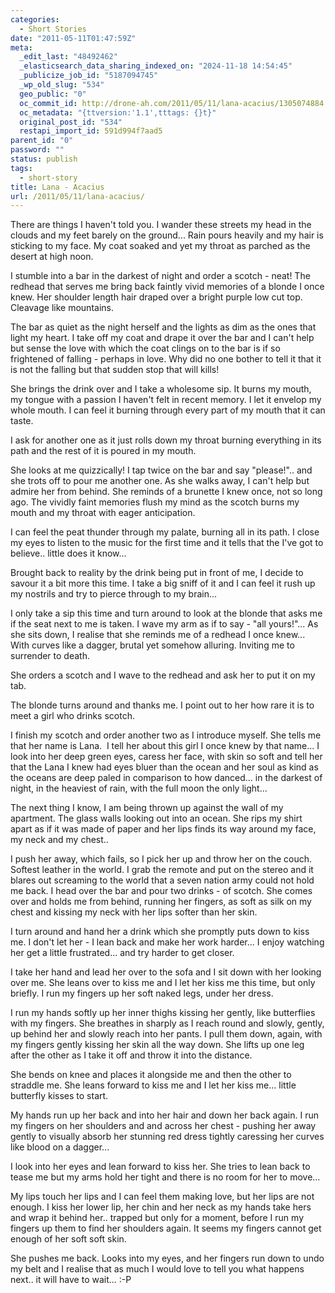 ```yaml
---
categories:
  - Short Stories
date: "2011-05-11T01:47:59Z"
meta:
  _edit_last: "48492462"
  _elasticsearch_data_sharing_indexed_on: "2024-11-18 14:54:45"
  _publicize_job_id: "5187094745"
  _wp_old_slug: "534"
  geo_public: "0"
  oc_commit_id: http://drone-ah.com/2011/05/11/lana-acacius/1305074884
  oc_metadata: "{ttversion:'1.1',tttags: {}t}"
  original_post_id: "534"
  restapi_import_id: 591d994f7aad5
parent_id: "0"
password: ""
status: publish
tags:
  - short-story
title: Lana - Acacius
url: /2011/05/11/lana-acacius/
---
```


There are things I haven't told you. I wander these streets my head in the
clouds and my feet barely on the ground... Rain pours heavily and my hair is
sticking to my face. My coat soaked and yet my throat as parched as the desert
at high noon.

I stumble into a bar in the darkest of night and order a scotch - neat! The
redhead that serves me bring back faintly vivid memories of a blonde I once
knew. Her shoulder length hair draped over a bright purple low cut top. Cleavage
like mountains.

The bar as quiet as the night herself and the lights as dim as the ones that
light my heart. I take off my coat and drape it over the bar and I can't help
but sense the love with which the coat clings on to the bar is if so frightened
of falling - perhaps in love. Why did no one bother to tell it that it is not
the falling but that sudden stop that will kills!

She brings the drink over and I take a wholesome sip. It burns my mouth, my
tongue with a passion I haven't felt in recent memory. I let it envelop my whole
mouth. I can feel it burning through every part of my mouth that it can taste.

<!--more-->

I ask for another one as it just rolls down my throat burning everything in its
path and the rest of it is poured in my mouth.

She looks at me quizzically! I tap twice on the bar and say "please!".. and she
trots off to pour me another one. As she walks away, I can't help but admire her
from behind. She reminds of a brunette I knew once, not so long ago. The vividly
faint memories flush my mind as the scotch burns my mouth and my throat with
eager anticipation.

I can feel the peat thunder through my palate, burning all in its path. I close
my eyes to listen to the music for the first time and it tells that the I've got
to believe.. little does it know...

Brought back to reality by the drink being put in front of me, I decide to
savour it a bit more this time. I take a big sniff of it and I can feel it rush
up my nostrils and try to pierce through to my brain...

I only take a sip this time and turn around to look at the blonde that asks me
if the seat next to me is taken. I wave my arm as if to say - "all yours!"... As
she sits down, I realise that she reminds me of a redhead I once knew... With
curves like a dagger, brutal yet somehow alluring. Inviting me to surrender to
death.

She orders a scotch and I wave to the redhead and ask her to put it on my tab.

The blonde turns around and thanks me. I point out to her how rare it is to meet
a girl who drinks scotch.

I finish my scotch and order another two as I introduce myself. She tells me
that her name is Lana.  I tell her about this girl I once knew by that name... I
look into her deep green eyes, caress her face, with skin so soft and tell her
that the Lana I knew had eyes bluer than the ocean and her soul as kind as the
oceans are deep paled in comparison to how danced... in the darkest of night, in
the heaviest of rain, with the full moon the only light...

The next thing I know, I am being thrown up against the wall of my apartment.
The glass walls looking out into an ocean. She rips my shirt apart as if it was
made of paper and her lips finds its way around my face, my neck and my chest..

I push her away, which fails, so I pick her up and throw her on the couch.
Softest leather in the world. I grab the remote and put on the stereo and it
blares out screaming to the world that a seven nation army could not hold me
back. I head over the bar and pour two drinks - of scotch. She comes over and
holds me from behind, running her fingers, as soft as silk on my chest and
kissing my neck with her lips softer than her skin.

I turn around and hand her a drink which she promptly puts down to kiss me. I
don't let her - I lean back and make her work harder... I enjoy watching her get
a little frustrated... and try harder to get closer.

I take her hand and lead her over to the sofa and I sit down with her looking
over me. She leans over to kiss me and I let her kiss me this time, but only
briefly. I run my fingers up her soft naked legs, under her dress.

I run my hands softly up her inner thighs kissing her gently, like butterflies
with my fingers. She breathes in sharply as I reach round and slowly, gently, up
behind her and slowly reach into her pants. I pull them down, again, with my
fingers gently kissing her skin all the way down. She lifts up one leg after the
other as I take it off and throw it into the distance.

She bends on knee and places it alongside me and then the other to straddle me.
She leans forward to kiss me and I let her kiss me... little butterfly kisses to
start.

My hands run up her back and into her hair and down her back again. I run my
fingers on her shoulders and and across her chest - pushing her away gently to
visually absorb her stunning red dress tightly caressing her curves like blood
on a dagger...

I look into her eyes and lean forward to kiss her. She tries to lean back to
tease me but my arms hold her tight and there is no room for her to move...

My lips touch her lips and I can feel them making love, but her lips are not
enough. I kiss her lower lip, her chin and her neck as my hands take hers and
wrap it behind her.. trapped but only for a moment, before I run my fingers up
them to find her shoulders again. It seems my fingers cannot get enough of her
soft soft skin.

She pushes me back. Looks into my eyes, and her fingers run down to undo my belt
and I realise that as much I would love to tell you what happens next.. it will
have to wait... :-P
